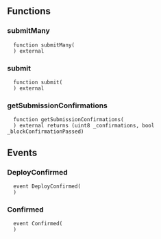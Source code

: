 


## Functions
### submitMany
```solidity
  function submitMany(
  ) external
```




### submit
```solidity
  function submit(
  ) external
```




### getSubmissionConfirmations
```solidity
  function getSubmissionConfirmations(
  ) external returns (uint8 _confirmations, bool _blockConfirmationPassed)
```




## Events
### DeployConfirmed
```solidity
  event DeployConfirmed(
  )
```



### Confirmed
```solidity
  event Confirmed(
  )
```



